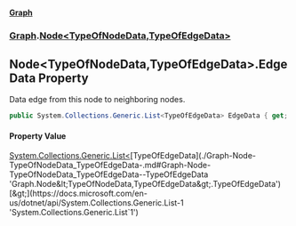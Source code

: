 #### [Graph](./index.md 'index')
### [Graph](./Graph.md 'Graph').[Node&lt;TypeOfNodeData,TypeOfEdgeData&gt;](./Graph-Node-TypeOfNodeData_TypeOfEdgeData-.md 'Graph.Node&lt;TypeOfNodeData,TypeOfEdgeData&gt;')
## Node&lt;TypeOfNodeData,TypeOfEdgeData&gt;.EdgeData Property
Data edge from this node to neighboring nodes.  
```csharp
public System.Collections.Generic.List<TypeOfEdgeData> EdgeData { get; set; }
```
#### Property Value
[System.Collections.Generic.List&lt;](https://docs.microsoft.com/en-us/dotnet/api/System.Collections.Generic.List-1 'System.Collections.Generic.List`1')[TypeOfEdgeData](./Graph-Node-TypeOfNodeData_TypeOfEdgeData-.md#Graph-Node-TypeOfNodeData_TypeOfEdgeData--TypeOfEdgeData 'Graph.Node&lt;TypeOfNodeData,TypeOfEdgeData&gt;.TypeOfEdgeData')[&gt;](https://docs.microsoft.com/en-us/dotnet/api/System.Collections.Generic.List-1 'System.Collections.Generic.List`1')  
